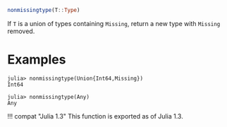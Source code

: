 ```julia
nonmissingtype(T::Type)
```

If `T` is a union of types containing `Missing`, return a new type with `Missing` removed.

# Examples

```jldoctest
julia> nonmissingtype(Union{Int64,Missing})
Int64

julia> nonmissingtype(Any)
Any
```

!!! compat "Julia 1.3"
    This function is exported as of Julia 1.3.

